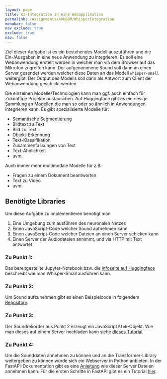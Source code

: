 ```yaml
---
layout: page
title: KI-Integration in eine Webapplikation
permalink: /Assignments/4XHBGM/WhisperIntegration
menubar: false
nav_exclude: true
exclude: true
nav: false
---
```


Ziel dieser Aufgabe ist es ein bestehendes Modell auszuführen und die Ein-/Ausgaben in eine neue Anwendung zu integrieren. Es soll eine Webanwendung erstellt werden in welcher man via dem Browser auf das Mikrofon zugreifen kann. Der aufgenommene Sound soll dann an einen Server gesendet werden welcher diese Daten an das Modell `whisper-small` weitergibt. Der Output des Modells soll dann als Antwort zum Client der Webanwendung geschickt werden.

Die einzelnen Modelle/Technologien kann man ggf. auch einfach für Zukünftige Projekte austauschen. Auf Huggingface gibt es ein riesige [Sammlung](https://huggingface.co/models) an Modellen die man so oder so ähnlich in Anwendungen integrieren kann. Es gibt spezialisierte Modelle für:
- Semantische Segmentierung
- Bildtext zu Text
- Bild zu Text
- Objekt-Erkennung
- Text-Klassifikation
- Zusammenfassungen von Text
- Text-Ähnlichkeit
- uvm. 


Auch immer mehr multimodale Modelle für z.B:
- Fragen zu einem Dokument beantworten
- Text zu Video
- uvm. 

## Benötigte Libraries
Um diese Aufgabe zu implementieren benötigt man 
1. Eine Umgebung zum ausführen des neuronalen Netzes
2. Einen JavaScript-Code welcher Sound aufnehmen kann
3. Einen JavaScript-Code welcher Dateien an einen Server schicken kann
4. Einen Server der Audiodateien annimmt, und via HTTP mit Text antwortet

### Zu Punkt 1:
Das bereitgestellte Jupyter-Notebook bzw. die [Infoseite auf Huggingface](https://huggingface.co/openai/whisper-small) beschreibt wie man Whisper-Small ausführen kann.

### Zu Punkt 2:
Um Sound aufzunehmen gibt es einen Beispielcode in folgendem [Repository](https://github.com/Mido22/MediaRecorder-sample). 

### Zu Punkt 3:
Der Soundrekorder aus Punkt 2 erzeugt ein JavaScript `Blob`-Objekt. Wie man dieses auf einem Server hochladen kann siehe [dieses Tutorial](https://www.geeksforgeeks.org/how-can-javascript-upload-a-blob/).

### Zu Punkt 4:
Um die Sounddaten annehmen zu können und an die Transformer-Library weitergeben zu können würde sich ein Webserver in Python anbieten. In der FastAPI-Dokumentation gibt es eine [Anleitung](https://fastapi.tiangolo.com/tutorial/request-files/) wie dieser Server Dateien annehmen kann. Für die ersten Schritte in FastAPI gibt es ein Tutorial [hier](https://fastapi.tiangolo.com/tutorial/first-steps/). 

